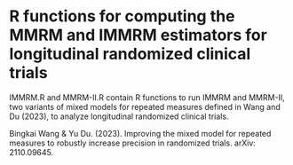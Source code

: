 # R functions for computing the MMRM and IMMRM estimators for longitudinal randomized clinical trials

IMMRM.R and MMRM-II.R contain R functions to run IMMRM and MMRM-II, two variants of mixed models for repeated measures defined in Wang and Du (2023), to analyze longitudinal randomized clinical trials.

Bingkai Wang & Yu Du. (2023). Improving the mixed model for repeated measures to robustly increase precision in randomized trials. arXiv: 2110.09645.
